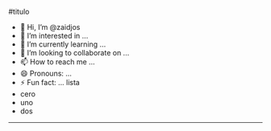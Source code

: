 #titulo 
- 👋 Hi, I’m @zaidjos
- 👀 I’m interested in ...
- 🌱 I’m currently learning ...
- 💞️ I’m looking to collaborate on ...
- 📫 How to reach me ...
- 😄 Pronouns: ...
- ⚡ Fun fact: ...
lista
- cero
- uno
- dos

---



<!---
zaidjos/zaidjos is a ✨ special ✨ repository because its `README.md` (this file) appears on your GitHub profile.
You can click the Preview link to take a look at your changes.
--->
